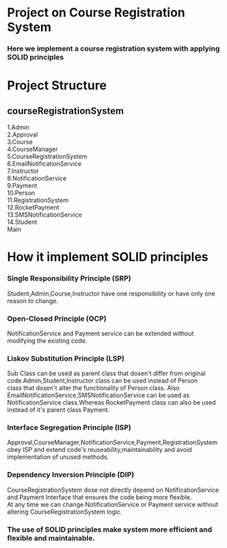 # **Project on Course Registration System**<br/>
### Here we implement a course registration system with applying SOLID principles<br/>
# **Project Structure**<br/>
## courseRegistrationSystem<br/>
1.Admin<br/>
2.Approval<br/>
3.Course<br/>
4.CourseManager<br/>
5.CourseRegistrationSystem<br/>
6.EmailNotificationService<br/>
7.Instructor<br/>
8.NotificationService<br/>
9.Payment<br/>
10.Person<br/>
11.RegistrationSystem<br/>
12.RocketPayment<br/>
13.SMSNotificationService<br/>
14.Student<br/>
   Main<br/>
# **How it implement SOLID principles**<br/>
### **Single Responsibility Principle (SRP)**<br/>
Student,Admin,Course,Instructor have one responsibility or have only one reason to change.<br/>
### **Open-Closed Principle (OCP)**<br/>
NotificationService and Payment service can be extended without modifying the existing code.<br/>
### **Liskov Substitution Principle (LSP)**<br/>
Sub Class can be used as parent class that dosen't differ from original code.Admin,Student,Instructor class can be used instead of Person<br/>
class that dosen't alter the functionality of Person class. Also EmailNotificationService,SMSNotificationService can be used as<br/>
NotificationService class.Whereas RocketPayment class can also be used instead of it's parent class Payment.<br/>
### **Interface Segregation Principle (ISP)**<br/>
Approval,CourseManager,NotificationService,Payment,RegistrationSystem obey ISP and extend code's reuseability,maintainability and avoid<br/> 
implementation of unused methods.<br/>
### **Dependency Inversion Principle (DIP)**<br/>
CourseRegistrationSystem dose not directly depend on NotificationService and Payment Interface that ensures the code being more flexible.<br/>
At any time we can change NotificationService or Payment service without altering CourseRegistrationSystem logic.<br/>
### The use of SOLID principles make system more efficient and flexible and maintainable.<br/>
